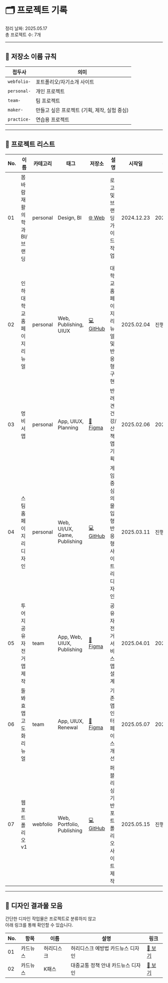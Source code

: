 # 🗂️ 프로젝트 기록

정리 날짜: 2025.05.17  
총 프로젝트 수: 7개

---

## 🔖 저장소 이름 규칙

| 접두사 | 의미 |
|--------|------|
| `webfolio-` | 포트폴리오/자기소개 사이트 |
| `personal-` | 개인 프로젝트 |
| `team-` | 팀 프로젝트 |
| `maker-` | 만들고 싶은 프로젝트 (기획, 제작, 실험 중심) |
| `practice-` | 연습용 프로젝트 |

---

## 📌 프로젝트 리스트

| No. | 이름 | 카테고리 | 태그 | 저장소 | 설명 | 시작일 | 완료일 |
|-----|------|-----------|------|--------|------|--------|--------|
| 01 | 봄바람재활의학과 BI/브랜딩 | personal | Design, BI | [🌐 Web](https://임시.com/pdf업로드예정.html) | 로고 및 브랜딩 가이드 작업 | 2024.12.23 | 2025.01.16 |
| 02 | 인하대학교 홈페이지 리뉴얼 | personal | Web, Publishing, UIUX | [💻 GitHub](https://github.com/sumineeJ/2502-01-personal-inha-renewal) | 대학교 홈페이지 리뉴얼 및 반응형 구현 | 2025.02.04 | 진행 중 |
| 03 | 멍비서 앱 | personal | App, UIUX, Planning | [🎨 Figma](https://피그마링크.연결대기중/glgl) | 반려견 건강/산책 앱 기획 | 2025.02.06 | 2025.03.27 |
| 04 | 스팀 홈페이지 리디자인 | personal | Web, UI/UX, Game, Publishing | [💻 GitHub](https://github.com/sumineeJ/2503-01-personal-steam) | 게임 중심의 몰입형 반응형 사이트 리디자인 | 2025.03.11 | 진행 중 |
| 05 | 투어지 공유 자전거 앱 제작 | team | App, Web, UIUX, Publishing | [🎨 Figma](https://github.com/sumineeJ/2504-01-team-tourzy) | 공유 자전거 서비스 앱 설계 | 2025.04.01 | 2025.04.30 |
| 06 | 돌봐효 앱 고도화 리뉴얼 | team | App, UIUX, Renewal | [🎨 Figma](https://github.com/sumineeJ/2505-01-team-dolbwahyo) | 기존 앱 인터페이스 개선 | 2025.05.07 | 2025.05.27 |
| 07 | 웹 포트폴리오 v1 | webfolio | Web, Portfolio, Publishing | [💻 GitHub](https://github.com/sumineeJ/2505-01-webfolio-v1) | 퍼블리싱 기반 포트폴리오 사이트 제작 | 2025.05.15 | 진행 중 |

---

## 🎨 디자인 결과물 모음

간단한 디자인 작업물은 프로젝트로 분류하지 않고  
아래 링크를 통해 확인할 수 있습니다.

| No. | 항목 | 이름 | 설명 | 링크 |
|-----|------|------|------|------|
| 01 | 카드뉴스 | 허리디스크 | 허리디스크 예방법 카드뉴스 디자인 | [🔗 보기](https://sumineej.github.io/designs-01/cardnews-01-disk) |
| 02 | 카드뉴스 | K패스 | 대중교통 정책 안내 카드뉴스 디자인 | [🔗 보기](https://sumineej.github.io/designs-01/cardnews-02-kpass) |
